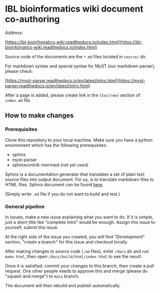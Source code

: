 # IBL bioinformatics wiki document co-authoring

Address:

[https://ibl-bioinfomatics-wiki.readthedocs.io/index.html](https://ibl-bioinfomatics-wiki.readthedocs.io/index.html)

Source code of the documents are the `*.md` files located in `source/` dir.

For markdown syntax and special syntax for MyST (our markdown parser), please check:

[https://myst-parser.readthedocs.io/en/latest/intro.html](https://myst-parser.readthedocs.io/en/latest/intro.html)

After a page is added, please create link in the `{toctree}` section of `index.md` file.

## How to make changes

### Prerequisites

Clone this repository to your local machine. Make sure you have a python environment which has the following prerequisites:

- sphinx
- myst-parser
- sphinxcontrib-mermaid (not yet used)

Sphinx is a documentation generator that translates a set of plain text source files into output document. For us, is to translate markdown files to HTML files. Sphnix document can be found [here](https://www.sphinx-doc.org/en/master/usage/quickstart.html).

(Simply write `.md` file if you do not want to build and test.)

### General pipeline

In issues, make a new issue explaining what you want to do. If it is simple, just a short title like "complete intro" would be enough. Assign this issue to yourself, submit this issue.

At the right side of the issue you created, you will find "Development" section, "create a branch" for this issue and checkout locally.

After making changes to source code (`.md` files), enter `/docs` dir and run `make html`, then open `/docs/build/html/index.html` to see the result.

Once it is satisfied, commit your changes to this branch, then create a pull request. One other people needs to approve this and merge (please do "squash and merge") to `main` branch.

The document will then rebuild and publish automatically.